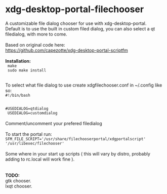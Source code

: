 # xdg-desktop-portal-filechooser

A customizable file dialog chooser for use with xdg-desktop-portal.<br>
Default is to use the built in custom filed dialog, you can also select a qt filedialog, with more to come.<br>
<br>
Based on original code here:<br>
<a href="https://github.com/capezotte/xdg-desktop-portal-scriptfm">https://github.com/capezotte/xdg-desktop-portal-scriptfm</a>
<br>
<br>
<b>Installation:</b><br>
<code>
make<br>
sudo make install<br>
</code><br>
To select what file dialog to use create xdgfilechooser.conf in ~/.config like so:<br>
<code>#!/bin/bash<br>
<br>
#USEDIALOG=qtdialog<br>
USEDIALOG=customdialog</code><br>
<br>
Comment/uncomment your prefered filedialog<br>
<br>
To start the portal run:<br>
<code>SFM_FILE_SCRIPT='/usr/share/filechooserportal/xdgportalscript' '/usr/libexec/filechooser'</code><br>
<br>
Some where in your start up scripts ( this will vary by distro, probably adding to rc.local will work fine ).<br>
<br>
<br>
<b>TODO:</b><br>
gtk chooser.<br>
lxqt chooser.<br>
